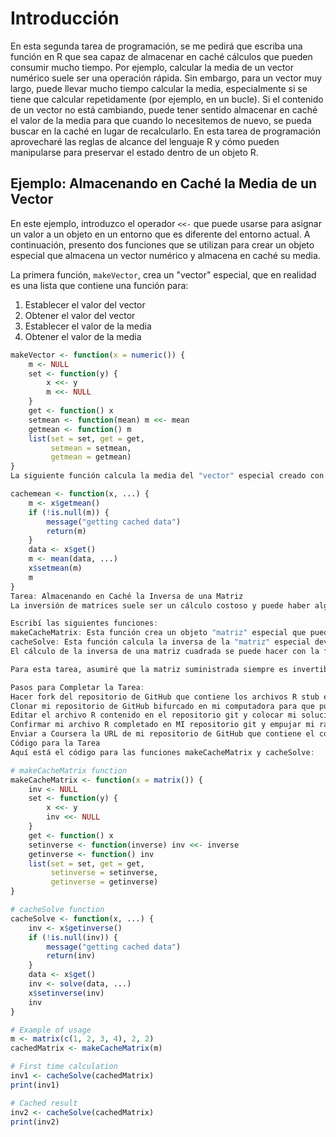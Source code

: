 # Introducción

En esta segunda tarea de programación, se me pedirá que escriba una función en R que sea capaz de almacenar en caché cálculos que pueden consumir mucho tiempo. Por ejemplo, calcular la media de un vector numérico suele ser una operación rápida. Sin embargo, para un vector muy largo, puede llevar mucho tiempo calcular la media, especialmente si se tiene que calcular repetidamente (por ejemplo, en un bucle). Si el contenido de un vector no está cambiando, puede tener sentido almacenar en caché el valor de la media para que cuando lo necesitemos de nuevo, se pueda buscar en la caché en lugar de recalcularlo. En esta tarea de programación aprovecharé las reglas de alcance del lenguaje R y cómo pueden manipularse para preservar el estado dentro de un objeto R.

## Ejemplo: Almacenando en Caché la Media de un Vector

En este ejemplo, introduzco el operador `<<-` que puede usarse para asignar un valor a un objeto en un entorno que es diferente del entorno actual. A continuación, presento dos funciones que se utilizan para crear un objeto especial que almacena un vector numérico y almacena en caché su media.

La primera función, `makeVector`, crea un "vector" especial, que en realidad es una lista que contiene una función para:

1. Establecer el valor del vector
2. Obtener el valor del vector
3. Establecer el valor de la media
4. Obtener el valor de la media

```r
makeVector <- function(x = numeric()) {
    m <- NULL
    set <- function(y) {
        x <<- y
        m <<- NULL
    }
    get <- function() x
    setmean <- function(mean) m <<- mean
    getmean <- function() m
    list(set = set, get = get,
         setmean = setmean,
         getmean = getmean)
}
La siguiente función calcula la media del "vector" especial creado con la función anterior. Sin embargo, primero verifica si la media ya ha sido calculada. Si es así, obtiene la media de la caché y omite el cálculo. De lo contrario, calcula la media de los datos y establece el valor de la media en la caché a través de la función setmean.

cachemean <- function(x, ...) {
    m <- x$getmean()
    if (!is.null(m)) {
        message("getting cached data")
        return(m)
    }
    data <- x$get()
    m <- mean(data, ...)
    x$setmean(m)
    m
}
Tarea: Almacenando en Caché la Inversa de una Matriz
La inversión de matrices suele ser un cálculo costoso y puede haber algún beneficio en almacenar en caché la inversa de una matriz en lugar de calcularla repetidamente. Mi tarea es escribir un par de funciones que almacenen en caché la inversa de una matriz.

Escribí las siguientes funciones:
makeCacheMatrix: Esta función crea un objeto "matriz" especial que puede almacenar en caché su inversa.
cacheSolve: Esta función calcula la inversa de la "matriz" especial devuelta por makeCacheMatrix. Si la inversa ya se ha calculado (y la matriz no ha cambiado), entonces cacheSolve debe recuperar la inversa de la caché.
El cálculo de la inversa de una matriz cuadrada se puede hacer con la función solve en R. Por ejemplo, si X es una matriz cuadrada invertible, entonces solve(X) devuelve su inversa.

Para esta tarea, asumiré que la matriz suministrada siempre es invertible.

Pasos para Completar la Tarea:
Hacer fork del repositorio de GitHub que contiene los archivos R stub en este enlace para crear una copia bajo mi propia cuenta.
Clonar mi repositorio de GitHub bifurcado en mi computadora para que pueda editar los archivos localmente en mi propia máquina.
Editar el archivo R contenido en el repositorio git y colocar mi solución en ese archivo (por favor, no renombre el archivo).
Confirmar mi archivo R completado en MI repositorio git y empujar mi rama git al repositorio de GitHub bajo mi cuenta.
Enviar a Coursera la URL de mi repositorio de GitHub que contiene el código R completado para la tarea.
Código para la Tarea
Aquí está el código para las funciones makeCacheMatrix y cacheSolve:

# makeCacheMatrix function
makeCacheMatrix <- function(x = matrix()) {
    inv <- NULL
    set <- function(y) {
        x <<- y
        inv <<- NULL
    }
    get <- function() x
    setinverse <- function(inverse) inv <<- inverse
    getinverse <- function() inv
    list(set = set, get = get,
         setinverse = setinverse,
         getinverse = getinverse)
}

# cacheSolve function
cacheSolve <- function(x, ...) {
    inv <- x$getinverse()
    if (!is.null(inv)) {
        message("getting cached data")
        return(inv)
    }
    data <- x$get()
    inv <- solve(data, ...)
    x$setinverse(inv)
    inv
}

# Example of usage
m <- matrix(c(1, 2, 3, 4), 2, 2)
cachedMatrix <- makeCacheMatrix(m)

# First time calculation
inv1 <- cacheSolve(cachedMatrix)
print(inv1)

# Cached result
inv2 <- cacheSolve(cachedMatrix)
print(inv2)
